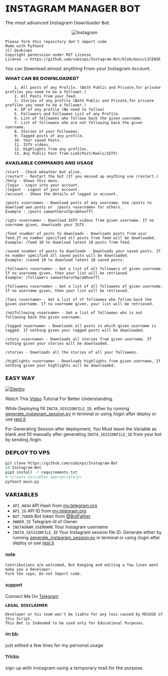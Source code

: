 # 𝗜𝗡𝗦𝗧𝗔𝗚𝗥𝗔𝗠 𝗠𝗔𝗡𝗔𝗚𝗘𝗥 𝗕𝗢𝗧
𝖳𝗁𝖾 𝗆𝗈𝗌𝗍 𝖺𝖽𝗏𝖺𝗇𝖼𝖾𝖽 𝖨𝗇𝗌𝗍𝖺𝗀𝗋𝖺𝗆 𝖣𝗈𝗐𝗇𝗅𝗈𝖺𝖽𝖾𝗋 𝖡𝗈𝗍.

<p align="center">
  <img src="https://telegra.ph/file/4ef2cfe21ea9b8461a7d4.jpg" alt="Instagram"/>
</p>

```
Please fork this repository don't import code
Made with Python3
(C) @subinps
Copyright permission under MIT License
License -> https://github.com/subinps/Instagram-Bot/blob/main/LICENSE
```
𝖸𝗈𝗎 𝖼𝖺𝗇 𝖣𝗈𝗐𝗇𝗅𝗈𝖺𝖽 𝖺𝗅𝗆𝗈𝗌𝗍 𝖺𝗇𝗒𝗍𝗁𝗂𝗇𝗀 𝖥𝗋𝗈𝗆 𝗒𝗈𝗎𝗋 𝖨𝗇𝗌𝗍𝖺𝗀𝗋𝖺𝗆 𝖠𝖼𝖼𝗈𝗎𝗇𝗍.

**𝗪𝗛𝗔𝗧 𝗖𝗔𝗡 𝗕𝗘 𝗗𝗢𝗪𝗡𝗟𝗢𝗔𝗗𝗘𝗗?**
```
    1. All posts of any Profile. (Both Public and Private,for private profiles you need to be a follower.)
    2. All Posts from your feed.
    3. Stories of any profile (Both Public and Private,for private profiles you need to be a follower.)
    4. DP of any profile (No need to follow)
    5. Followers and Followees List of any Profile.
    6. List of followees who follows back the given username.
    7. List of followees who are not following back the given username.
    8. Stories of your Followees.
    9. Tagged posts of any profile.
    10. Your saved Posts.
    11. IGTV videos.
    12. Highlights from any profiles.
    13. Any Public Post from Link(Post/Reels/IGTV)

```

**𝗔𝗩𝗔𝗜𝗟𝗔𝗕𝗟𝗘 𝗖𝗢𝗠𝗠𝗔𝗡𝗗𝗦 𝗔𝗡𝗗 𝗨𝗦𝗔𝗚𝗘**
```
/start - Check wheather bot alive.
/restart - Restart the bot (If you messed up anything use /restart.)
/help - Shows this menu.
/login - Login into your account.
/logout - Logout of your account.
/account - Shows the details of logged in account.

/posts <username> - Download posts of any username. Use /posts to download own posts or  /posts <username> for others.
Example : /posts samantharuthprabhuoffl

/igtv <username> - Download IGTV videos from given username. If no username given, downloads your IGTV.

/feed <number of posts to download> - Downloads posts from your feed.If no number specified all posts from feed will be downloaded.
Example: /feed 10 to download latest 10 posts from feed.

/saved <number of posts to download> - Downloads your saved posts. If no number specified all saved posts will be downloaded.
Example: /saved 10 to download latest 10 saved posts.

/followers <username> - Get a list of all followers of given username. If no username given, then your list will be retrieved.
Example: /followers samantharuthprabhuoffl

/followees <username> - Get a list of all followees of given username. If no username given, then your list will be retrieved.

/fans <username> - Get a list of of followees who follow back the given username. If no username given, your list will be retrieved.

/notfollowing <username> - Get a list of followees who is not following back the given username.

/tagged <username> - Downloads all posts in which given username is tagged. If nothing given your tagged posts will be downloaded.

/story <username> - Downloads all stories from given username. If nothing given your stories will be downloaded.

/stories - Downloads all the stories of all your followees.

/highlights <username> - Downloads highlights from given username, If nothing given your highlights will be downloaded.

```

### 𝗘𝗔𝗦𝗬 𝗪𝗔𝗬
[![Deploy](https://www.herokucdn.com/deploy/button.svg)](https://heroku.com/deploy?template=https://github.com/im-bb/InstaSave-Bot)

Watch This [Video](https://youtu.be/aVkmoVPSOYI) Tutorial For Better Understanding.

While Deploying fill `INSTA_SESSIONFILE_ID`, either by running [generate_instagram_session.py](https://github.com/subinps/Instagram-Bot/blob/main/generate_instagram_session.py]) in terminal or using /login after deploy or use [repl.it](https://replit.com/@subinps/generateInstagramSession)

For Generating Session after deployment, You Must leave the Variable as blank and fill manually after generating `INSTA_SESSIONFILE_ID` from your bot by sending /login.


### 𝗗𝗘𝗣𝗟𝗢𝗬 𝗧𝗢 𝗩𝗣𝗦

```sh
git clone https://github.com/subinps/Instagram-Bot
cd Instagram-Bot
pip3 install -r requirements.txt
# <Create Variables appropriately>
python3 main.py
```

### 𝗩𝗔𝗥𝗜𝗔𝗕𝗟𝗘𝗦

* `API_HASH` API Hash from [my.telegram.org](https://my.telegram.org/)
* `API_ID` API ID from [my.telegram.org](https://my.telegram.org/)
* `BOT_TOKEN` Bot token from [@BotFather](https://telegram.dog/BotFather)
* `OWNER_ID` Telegram Id of Owner.
* `INSTAGRAM_USERNAME` Your Instagram username
* `INSTA_SESSIONFILE_ID` Your Instagram session file ID. Generate either by running [generate_instagram_session.py](https://github.com/subinps/Instagram-Bot/blob/main/generate_instagram_session.py]) in terminal or using /login after deploy or use [repl.it](https://replit.com/@subinps/generateInstagramSession)


#### 𝗇𝗈𝗍𝖾

```
Contributions are welcomed, But Kanging and editing a few lines wont make you a Developer.
Fork the repo, Do not Import code.

```

#### 𝗌𝗎𝗉𝗉𝗈𝗋𝗍 

Connect Me On [Telegram](https://telegram.dog/subinps_bot)


```
𝗟𝗘𝗚𝗔𝗟 𝗗𝗜𝗦𝗖𝗟𝗔𝗜𝗠𝗘𝗥

Developer or his team won't be liable for any loss caused by MISUSE of this Script.
This Bot is Indended to be used only for Educational Purposes.

```
#### 𝗂𝗆 𝖻𝖻:
𝗃𝗎𝗌𝗍 𝖾𝖽𝗂𝗍𝖾𝖽 𝖺 𝖿𝖾𝗐 𝗅𝗂𝗇𝖾𝗌 𝖿𝗈𝗋 𝗆𝗒 𝗉𝖾𝗋𝗌𝗈𝗇𝖺𝗅 𝗎𝗌𝖺𝗀𝖾.
#### 𝖳𝗋𝗂𝖼𝗄𝗌:
𝗌𝗂𝗀𝗇 𝗎𝗉 𝗐𝗂𝗍𝗁 𝗂𝗇𝗌𝗍𝖺𝗀𝗋𝖺𝗆 𝗎𝗌𝗂𝗇𝗀 𝖺 𝗍𝖾𝗆𝗉𝗈𝗋𝖺𝗋𝗒 𝗆𝖺𝗂𝗅 𝖿𝗈𝗋 𝗍𝗁𝖾 𝗉𝗎𝗋𝗉𝗈𝗌𝖾.

